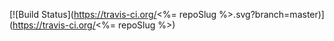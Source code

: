 


[![Build Status](https://travis-ci.org/<%= repoSlug %>.svg?branch=master)](https://travis-ci.org/<%= repoSlug %>)
